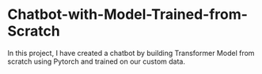 # Chatbot-with-Model-Trained-from-Scratch
In this project, I have created a chatbot by building Transformer Model from scratch using Pytorch and trained on our custom data.
